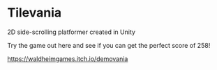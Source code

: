 # Tilevania
2D side-scrolling platformer created in Unity

Try the game out here and see if you can get the perfect score of 258!

https://waldheimgames.itch.io/demovania
